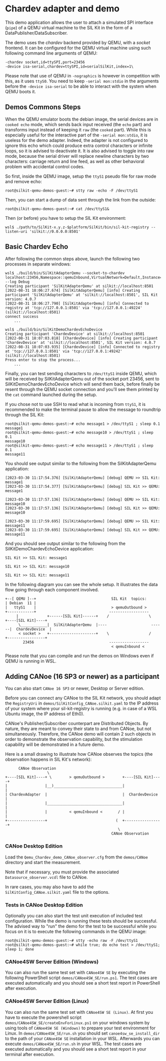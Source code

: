 # Chardev adapter and demo

This demo application allows the user to attach a simulated SPI interface (``pipe``) of a QEMU virtual machine to the
SIL Kit in the form of a DataPublisher/DataSubscriber.

The demo uses the *chardev* backend provided by QEMU, with a *socket* frontend.
It can be configured for the QEMU virtual machine using such following command line arguments of QEMU:

```
-chardev socket,id=ttySPI,port=23456
-device isa-serial,chardev=ttySPI,id=serialSilKit,index=1\
```

Please note that use of QEMU in ``-nographics`` is however in competition with this, as it uses ``ttyS0``. You need to
keep ``-serial mon:stdio`` in the arguments before the ``-device isa-serial`` to be able to interact with the system
when QEMU boots it.

## Demos Commons Steps

When the QEMU emulator boots the debian image, the serial devices are in ``cooked echo`` mode, which sends back input
received (the ``echo`` part) and transforms input instead of keeping it ``raw`` (the ``cooked`` part). While this is
especially useful for the interactive part of the ``-serial mon:stdio``, it is useless for the demo adapter. Indeed,
the adapter is not configured to ignore this echo which could produce extra control characters or infinite loops, so
it is advised to deactivate it. It is also advised to toggle into raw mode, because the serial driver will replace
newline characters by two characters: carriage return and line feed, as well as other behavioral problem with
accidental control codes.

So first, inside the QEMU image, setup the ``ttyS1`` pseudo file for raw mode and remove echo:
```
root@silkit-qemu-demos-guest:~# stty raw -echo -F /dev/ttyS1
```

Then, you can start a dump of data sent through the link from the outside:
```
root@silkit-qemu-demos-guest:~# cat /dev/ttyS1&
```

Then (or before) you have to setup the SIL Kit environment:
```
wsl$ ./path/to/SilKit-x.y.z-$platform/SilKit/bin/sil-kit-registry --listen-uri 'silkit://0.0.0.0:8501'
```

## Basic Chardev Echo
After following the common steps above, launch the following two processes in separate windows:

``` 
wsl$ ./build/bin/SilKitAdapterQemu --socket-to-chardev localhost:23456,Namespace::qemuInbound,VirtualNetwork=Default,Instance=EchoDevice,Namespace::qemuOutbound,VirtualNetwork:Default,Instance:Adapter --log Debug
Creating participant 'SilKitAdapterQemu' at silkit://localhost:8501
[2022-08-31 18:06:27.674] [SilKitAdapterQemu] [info] Creating participant 'SilKitAdapterQemu' at 'silkit://localhost:8501', SIL Kit version: 4.0.7
[2022-08-31 18:06:27.790] [SilKitAdapterQemu] [info] Connected to registry at 'tcp://127.0.0.1:8501' via 'tcp://127.0.0.1:49224' (silkit://localhost:8501)
connect success
    ...

wsl$ ./build/bin/SilKitDemoChardevEchoDevice
Creating participant 'ChardevDevice' at silkit://localhost:8501
[2022-08-31 18:07:03.818] [ChardevDevice] [info] Creating participant 'ChardevDevice' at 'silkit://localhost:8501', SIL Kit version: 4.0.7
[2022-08-31 18:07:03.935] [ChardevDevice] [info] Connected to registry at 'tcp://127.0.0.1:8501' via 'tcp://127.0.0.1:49242' (silkit://localhost:8501)
Press enter to stop the process...
    ...
```

Finally, you can test sending characters to ``/dev/ttyS1`` inside QEMU, which will be received by SilKitAdapterQemu
out of the socket port 23456, sent to SilKitDemoChardevEchoDevice which will send them back, before finally be resent
through the QEMU socket connection and you'll see them printed by the ``cat`` command launched during the setup.

If you chose not to use SSH to read what is incoming from ``ttyS1``, it is recommended to make the terminal pause to
allow the message to roundtrip through the SIL Kit:
```
root@silkit-qemu-demos-guest:~# echo message1 > /dev/ttyS1 ; sleep 0.1
message1
root@silkit-qemu-demos-guest:~# echo message10 > /dev/ttyS1 ; sleep 0.1
message10
root@silkit-qemu-demos-guest:~# echo message11 > /dev/ttyS1 ; sleep 0.1
message11
```

You should see output similar to the following from the SilKitAdapterQemu application:
```
[2023-03-30 11:17:54.376] [SilKitAdapterQemu] [debug] QEMU >> SIL Kit: message1
[2023-03-30 11:17:54.377] [SilKitAdapterQemu] [debug] SIL Kit >> QEMU: message1

[2023-03-30 11:17:57.136] [SilKitAdapterQemu] [debug] QEMU >> SIL Kit: message10
[2023-03-30 11:17:57.136] [SilKitAdapterQemu] [debug] SIL Kit >> QEMU: message10

[2023-03-30 11:17:59.695] [SilKitAdapterQemu] [debug] QEMU >> SIL Kit: message11
[2023-03-30 11:17:59.695] [SilKitAdapterQemu] [debug] SIL Kit >> QEMU: message11

```


And you should see output similar to the following from the SilKitDemoChardevEchoDevice application:
```
SIL Kit >> SIL Kit: message1

SIL Kit >> SIL Kit: message10

SIL Kit >> SIL Kit: message11

```

In the following diagram you can see the whole setup. It illustrates the data flow going through each component involved.

```
+--[ QEMU ]--+                                  SIL Kit  topics:
| Debian  11 |                            
|   ttyS1    |                                  > qemuOutbound >  
+------------+                                 ------------------
     |             +------[SIL Kit]------+    /                  \      +----[SIL Kit]----+
      \____________|  SilKitAdapterQemu  |----                    ------|  ChardevDevice  |
      < socket >   +---------------------+    \                  /      +-----------------+
        23456                                  ------------------
                                                < qemuInbound < 
```

Please note that you can compile and run the demos on Windows even if QEMU is running in WSL.

## Adding CANoe (16 SP3 or newer) as a participant

You can also start ``CANoe 16 SP3`` or newer, Desktop or Server edition. 

Before you can connect any CANoe to the SIL Kit network, you should adapt the ``RegistryUri`` in ``demos/SilKitConfig_CANoe.silkit.yaml`` to the IP address of your system where your sil-kit-registry is running (e.g. in case of a WSL Ubuntu image, the IP address of Eth0).

CANoe's Publisher/Subscriber counterpart are Distributed Objects. By nature, they are meant to convey their state to and from
CANoe, but not simultaneously. Therefore, the CANoe demo will contain 2 such objects in order to demonstrate the
observation capability, but the stimulation capability will be demonstrated in a future demo.

Here is a small drawing to illustrate how CANoe observes the topics (the observation happens in SIL Kit's network):
```
      CANoe Observation
                   \
+----[SIL Kit]----+ \        > qemuOutbound >        +----[SIL Kit]----+
|                 |__)_______________________________|                 |
| ChardevAdapter  |                                  |  ChardevDevice  |    
|                 |__________________________________|                 |
|                 |          < qemuInbound <       / |                 |
+-----------------+                               (  +-----------------+
                                                   \
                                                CANoe Observation
```

### CANoe Desktop Edition
Load the ``Qemu_Chardev_demo_CANoe_observer.cfg`` from the ``demos/CANoe`` directory and start the measurement.

Note that if necessary, you must provide the associated ``Datasource_observer.vcdl`` file to CANoe.

In rare cases, you may also have to add the ``SilKitConfig_CANoe.silkit.yaml`` file to the options.

### Tests in CANoe Desktop Edition
Optionally you can also start the test unit execution of included test configuration. While the demo is running these tests should be successful. The advised way to "run" the demo for the test to be successful while you focus on it is to execute the following commands in the QEMU image:

    root@silkit-qemu-demos-guest:~# stty -echo raw -F /dev/ttyS1
    root@silkit-qemu-demos-guest:~# while true; do echo test > /dev/ttyS1; sleep 1; done

### CANoe4SW Server Edition (Windows)
You can also run the same test set with ``CANoe4SW SE`` by executing the following PowerShell script ``demos/CANoe4SW_SE/run.ps1``. The test cases are executed automatically and you should see a short test report in PowerShell after execution.

### CANoe4SW Server Edition (Linux)
You can also run the same test set with ``CANoe4SW SE (Linux)``. At first you have to execute the powershell script ``demos/CANoe4SW_SE/createEnvForLinux.ps1`` on your windows system by using tools of ``CANoe4SW SE (Windows)`` to prepare your test environment for Linux. In ``demos/CANoe4SW_SE/run.sh`` you should set ``canoe4sw_se_install_dir`` to the path of your ``CANoe4SW SE`` installation in your WSL. Afterwards you can execute ``demos/CANoe4SW_SE/run.sh`` in your WSL. The test cases are executed automatically and you should see a short test report in your terminal after execution.